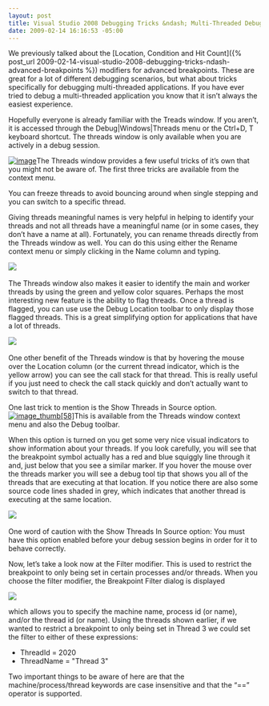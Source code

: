 ```yaml
---
layout: post
title: Visual Studio 2008 Debugging Tricks &ndash; Multi-Threaded Debugging
date: 2009-02-14 16:16:53 -05:00
---
```


We previously talked about the [Location, Condition and Hit Count]({% post_url 2009-02-14-visual-studio-2008-debugging-tricks-ndash-advanced-breakpoints %}) modifiers for advanced breakpoints. These are great for a lot of different debugging scenarios, but what about tricks specifically for debugging multi-threaded applications. If you have ever tried to debug a multi-threaded application you know that it isn’t always the easiest experience. 

Hopefully everyone is already familiar with the Treads window. If you aren’t, it is accessed through the Debug|Windows|Threads menu or the Ctrl+D, T keyboard shortcut. The threads window is only available when you are actively in a debug session.

[![image](http://gwb.blob.core.windows.net/sdorman/WindowsLiveWriter/VisualStudio2008DebuggingTricksMultiThre_D278/image_thumb.png "image")](http://gwb.blob.core.windows.net/sdorman/WindowsLiveWriter/VisualStudio2008DebuggingTricksMultiThre_D278/image_2.png)The Threads window provides a few useful tricks of it’s own that you might not be aware of. The first three tricks are available from the context menu.

You can freeze threads to avoid bouncing around when single stepping and you can switch to a specific thread.

Giving threads meaningful names is very helpful in helping to identify your threads and not all threads have a meaningful name (or in some cases, they don’t have a name at all). Fortunately, you can rename threads directly from the Threads window as well. You can do this using either the Rename context menu or simply clicking in the Name column and typing.

![](http://gwb.blob.core.windows.net/sdorman/WindowsLiveWriter/VisualStudio2008DebuggingTricksMultiThre_D278/080107_2004_NeatNewMult2_3.png)  

The Threads window also makes it easier to identify the main and worker threads by using the green and yellow color squares. Perhaps the most interesting new feature is the ability to flag threads. Once a thread is flagged, you can use use the Debug Location toolbar to only display those flagged threads. This is a great simplifying option for applications that have a lot of threads.

![](http://gwb.blob.core.windows.net/sdorman/WindowsLiveWriter/VisualStudio2008DebuggingTricksMultiThre_D278/image_5.png) 

One other benefit of the Threads window is that by hovering the mouse over the Location column (or the current thread indicator, which is the yellow arrow) you can see the call stack for that thread. This is really useful if you just need to check the call stack quickly and don’t actually want to switch to that thread.

One last trick to mention is the Show Threads in Source option. [![image_thumb[58]](http://gwb.blob.core.windows.net/sdorman/WindowsLiveWriter/VisualStudio2008DebuggingTricksMultiThre_D278/image_thumb58_24496d81-8735-4631-b8b0-198b3a3fa12d.png "image_thumb[58]")](http://gwb.blob.core.windows.net/sdorman/WindowsLiveWriter/VisualStudio2008DebuggingTricksMultiThre_D278/image142.png)This is available from the Threads window context menu and also the Debug toolbar. 

When this option is turned on you get some very nice visual indicators to show information about your threads. If you look carefully, you will see that the breakpoint symbol actually has a red and blue squiggly line through it and, just below that you see a similar marker. If you hover the mouse over the threads marker you will see a debug tool tip that shows you all of the threads that are executing at that location. If you notice there are also some source code lines shaded in grey, which indicates that another thread is executing at the same location. 

![](http://gwb.blob.core.windows.net/sdorman/WindowsLiveWriter/VisualStudio2008DebuggingTricksMultiThre_D278/080107_2004_NeatNewMult1_3.png) 

One word of caution with the Show Threads In Source option: You must have this option enabled before your debug session begins in order for it to behave correctly.

Now, let’s take a look now at the Filter modifier. This is used to restrict the breakpoint to only being set in certain processes and/or threads. When you choose the filter modifier, the Breakpoint Filter dialog is displayed

![](http://gwb.blob.core.windows.net/sdorman/WindowsLiveWriter/VisualStudio2008DebuggingTricksMultiThre_D278/image140_3.png)

which allows you to specify the machine name, process id (or name), and/or the thread id (or name). Using the threads shown earlier, if we wanted to restrict a breakpoint to only being set in Thread 3 we could set the filter to either of these expressions:

*   ThreadId = 2020 
*   ThreadName = "Thread 3"   

Two important things to be aware of here are that the machine/process/thread keywords are case insensitive and that the “==” operator is supported.
